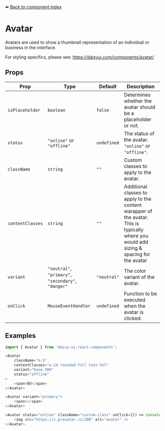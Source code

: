 ⬅️ [Back to component index](README.md)

# Avatar

Avatars are used to show a thumbnail representation of an individual or business in the interface.

For styling specifics, please see: https://daisyui.com/components/avatar/

## Props

| Prop             | Type                                                | Default | Description                                                                                                                                                                                                 |
|------------------|--------------------------------------------------------|---------|-----------------------------------------------------------------------------------------------------------------------------------------------------------------------------------------------------------------|
| `isPlaceholder`  | `boolean`                                             | `false` | Determines whether the avatar should be a placeholder or not.                                                                                                                                                 |
| `status`         | `"online"` or `"offline"`                             | `undefined` | The status of the avatar. `"online"` or `"offline"`.                                                                                                                                                     |
| `className`      | `string`                                             | `""`    | Custom classes to apply to the avatar.                                                                                                                                                                      |
| `contentClasses` | `string`                                             | `""`    | Additional classes to apply to the content warapper of the avatar. This is typically where you would add sizing & spacing for the avatar                                                                                      |
| `variant`        | `"neutral"`, `"primary"`, `"secondary"`, `"danger"` | `"neutral"` | The color variant of the avatar.                                                                                                                                                                             |
| `onClick`        | `MouseEventHandler`                                  | `undefined`| Function to be executed when the avatar is clicked.                                                                                                                                                           |

## Examples

```javascript
import { Avatar } from 'daisy-ui-react-components';

<Avatar
    className="m-5"
    contentClasses="w-24 rounded-full text-3xl"
    variant="base-300"
    status="offline"
>
    <span>DU</span>
</Avatar>

<Avatar variant="primary">
    <span></span>
</Avatar>

<Avatar status="online" className="custom-class" onClick={() => console.log('Avatar clicked')}>
    <img src="https://i.pravatar.cc/200" alt="avatar" />
</Avatar>